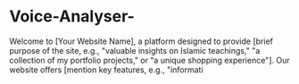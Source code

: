 # Voice-Analyser-
Welcome to [Your Website Name], a platform designed to provide [brief purpose of the site, e.g., "valuable insights on Islamic teachings," "a collection of my portfolio projects," or "a unique shopping experience"]. Our website offers [mention key features, e.g., "informati
